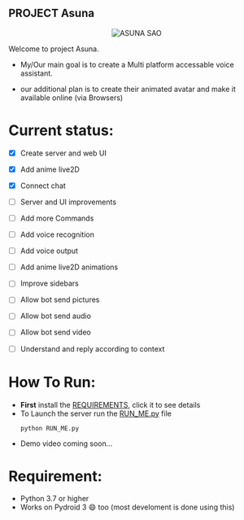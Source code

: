 PROJECT Asuna
-------------
<p align="center"><img src="https://user-images.githubusercontent.com/34002411/214065966-6fcbd90f-0948-42dd-b846-5e6130a78421.jpg" alt="ASUNA SAO"/></p>

Welcome to project Asuna.

* My/Our main goal is to create a Multi platform accessable voice assistant.

* our additional plan is to create their animated avatar and make it available online (via Browsers)

# Current status:
- [x] Create server and web UI
- [x] Add anime live2D
- [x] Connect chat 
- [ ] Server and UI improvements
- [ ] Add more Commands
- [ ] Add voice recognition
- [ ] Add voice output
- [ ] Add anime live2D animations
- [ ] Improve sidebars
- [ ] Allow bot send pictures
- [ ] Allow bot send audio
- [ ] Allow bot send video
- [ ] Understand and reply according to context




# How To Run:
* **First** install the [REQUIREMENTS](/REQUIREMENTS.md), click it to see details
* To Launch the server run the [RUN_ME.py](/RUN_ME.py) file
  ```
  python RUN_ME.py
  ```
* Demo video coming soon...


# Requirement:
* Python 3.7 or higher
* Works on Pydroid 3 😄 too (most develoment is done using this)

